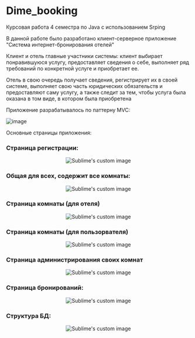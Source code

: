 # Dime_booking
Курсовая работа 4 семестра по Java c использованием Srping

В данной работе было разработано клиент-серверное приложение "Система интернет-бронирования отелей"

Клиент и отель главные участники системы: клиент выбирает понравившуюся услугу, 
предоставляет сведения о себе, выполняет ряд требований по конкретной услуге и приобретает ее. 

Отель в свою очередь получает сведения, регистрирует их в своей системе, 
выполняет свою часть юридических обязательств и предоставляют саму услугу, а также следит за тем, 
чтобы услуга была оказана в том виде, в котором была приобретена


Приложение разрабатывалось по паттерну MVC:

![image](https://user-images.githubusercontent.com/61008340/173174050-cb807c35-e496-4320-9be7-769e3575e0bf.png)

Основные страницы приложения:

### Страница регистрации:
<!-- ![image](https://user-images.githubusercontent.com/61008340/173174077-60000c80-f18b-419d-bfa2-165ca3a55225.png) -->
<p align="center">
  <img src="https://user-images.githubusercontent.com/61008340/173174077-60000c80-f18b-419d-bfa2-165ca3a55225.png?raw=true" alt="Sublime's custom image"/>
</p>

  
### Общая для всех, содержит все комнаты:
<!-- ![image](https://user-images.githubusercontent.com/61008340/173174081-02f76c95-9666-4258-b820-db03a7a6af7b.png) -->
<p align="center">
  <img src="https://user-images.githubusercontent.com/61008340/173174081-02f76c95-9666-4258-b820-db03a7a6af7b.png?raw=true" alt="Sublime's custom image"/>
</p>
  
### Страница комнаты (для отеля)
<!-- ![image](https://user-images.githubusercontent.com/61008340/173174082-ed579a4d-39a1-4f83-8628-369ea752b0b7.png) -->
<p align="center">
  <img src="https://user-images.githubusercontent.com/61008340/173174082-ed579a4d-39a1-4f83-8628-369ea752b0b7.png?raw=true" alt="Sublime's custom image"/>
</p>
  
### Страница комнаты (для пользорвателя)

<!-- ![image](https://user-images.githubusercontent.com/61008340/173174086-da1d258e-b273-4826-b64d-efad486c2df9.png) -->
<p align="center">
  <img src="https://user-images.githubusercontent.com/61008340/173174086-da1d258e-b273-4826-b64d-efad486c2df9.png?raw=true" alt="Sublime's custom image"/>
</p>

### Страница администрирования своих комнат

<!-- ![image](https://user-images.githubusercontent.com/61008340/173174088-3ca5bafa-a771-438e-b2c5-ff69ee13c8a8.png) -->
<p align="center">
  <img src="https://user-images.githubusercontent.com/61008340/173174088-3ca5bafa-a771-438e-b2c5-ff69ee13c8a8.png?raw=true" alt="Sublime's custom image"/>
</p>

### Страница бронирований:

<!-- ![image](https://user-images.githubusercontent.com/61008340/173174089-a206399f-0b60-49c5-b2f9-3e4a06e8081a.png) -->

<p align="center">
  <img src="https://user-images.githubusercontent.com/61008340/173174089-a206399f-0b60-49c5-b2f9-3e4a06e8081a.png?raw=true" alt="Sublime's custom image"/>
</p>

### Структура БД:

<!-- ![image](https://user-images.githubusercontent.com/61008340/173174108-6d0d2945-ee4a-4a91-9be7-c27d4f6f1283.png). -->

<p align="center">
  <img src="https://user-images.githubusercontent.com/61008340/173174108-6d0d2945-ee4a-4a91-9be7-c27d4f6f1283.png?raw=true" alt="Sublime's custom image"/>
</p>

